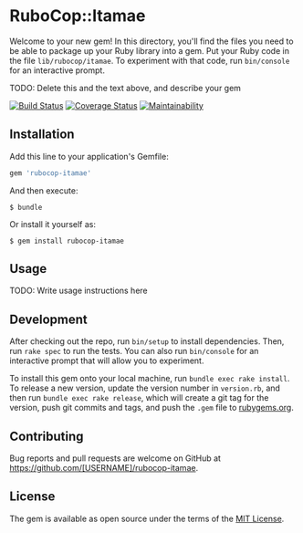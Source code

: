 # RuboCop::Itamae

Welcome to your new gem! In this directory, you'll find the files you need to be able to package up your Ruby library into a gem. Put your Ruby code in the file `lib/rubocop/itamae`. To experiment with that code, run `bin/console` for an interactive prompt.

TODO: Delete this and the text above, and describe your gem

[![Build Status](https://travis-ci.org/sue445/rubocop-itamae.svg?branch=master)](https://travis-ci.org/sue445/rubocop-itamae)
[![Coverage Status](https://coveralls.io/repos/github/sue445/rubocop-itamae/badge.svg?branch=master)](https://coveralls.io/github/sue445/rubocop-itamae?branch=master)
[![Maintainability](https://api.codeclimate.com/v1/badges/bf2f4b2cbf9c2cfc0e92/maintainability)](https://codeclimate.com/github/sue445/rubocop-itamae/maintainability)

## Installation

Add this line to your application's Gemfile:

```ruby
gem 'rubocop-itamae'
```

And then execute:

    $ bundle

Or install it yourself as:

    $ gem install rubocop-itamae

## Usage

TODO: Write usage instructions here

## Development

After checking out the repo, run `bin/setup` to install dependencies. Then, run `rake spec` to run the tests. You can also run `bin/console` for an interactive prompt that will allow you to experiment.

To install this gem onto your local machine, run `bundle exec rake install`. To release a new version, update the version number in `version.rb`, and then run `bundle exec rake release`, which will create a git tag for the version, push git commits and tags, and push the `.gem` file to [rubygems.org](https://rubygems.org).

## Contributing

Bug reports and pull requests are welcome on GitHub at https://github.com/[USERNAME]/rubocop-itamae.

## License

The gem is available as open source under the terms of the [MIT License](https://opensource.org/licenses/MIT).
